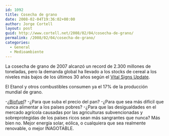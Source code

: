 ```yaml
---
id: 1092
title: Cosecha de grano
date: 2008-02-04T19:36:02+00:00
author: Jorge Cortell
layout: post
guid: http://www.cortell.net/2008/02/04/cosecha-de-grano/
permalink: /2008/02/04/cosecha-de-grano/
categories:
  - General
  - Medioambiente
---
```

La cosecha de grano de 2007 alcanzó un record de 2.300 millones de toneladas, pero la demanda global ha llevado a los stocks de cereal a los niveles más bajos de los últimos 30 años según el <a title="Vital Signs" target="_blank" href="http://www.elabs5.com/c.html?rtr=on&s=lizj,c9m,db,dnhs,i2k0,2e5y,6y46">Vital Signs Update</a>.

El Etanol y otros combustibles consumen ya el 17% de la producción mundial de grano.

-¿<a target="_blank" title="noticia en WorldWatch" href="http://www.worldwatch.org/node/5600">Biofuel</a>? -¿Para que suba el precio del pan? -¿Para que sea más difí­cil que nunca alimentar a los paí­ses pobres? -¿Para que las desigualdades en el mercado agrí­cola causadas por las agriculturas subvencionadas y sobreprotegidas de los paí­ses ricos sean más sangrantes que nunca? Más bien no. Mejor energí­a solar, eólica, o cualquiera que sea realmente renovable, o mejor INAGOTABLE.